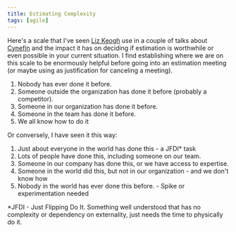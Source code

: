 ```yaml
---
title: Estimating Complexity
tags: [agile]
---
```


Here's a scale that I've seen <a href="https://twitter.com/lunivore">Liz Keogh</a> use in a couple of talks about
<a href="http://cognitive-edge.com/videos/cynefin-framework-introduction/">Cynefin</a> and the impact it has on
deciding if estimation is worthwhile or even possible in your current situation. I find establishing where we are on
this scale to be enormously helpful before going into an estimation meeting (or maybe using as justification for canceling a meeting).

1. Nobody has ever done it before.
1. Someone outside the organization has done it before (probably a competitor).
1. Someone in our organization has done it before.
1. Someone in the team has done it before.
1. We all know how to do it

Or conversely, I have seen it this way:

1. Just about everyone in the world has done this - a JFDI* task
1. Lots of people have done this, including someone on our team.
1. Someone in our company has done this, or we have access to expertise.
1. Someone in the world did this, but not in our organization - and we don't know how
1. Nobody in the world has ever done this before. - Spike or experimentation needed

*JFDI - Just Flipping Do It. Something well understood that has no complexity or dependency on externality, just needs the time to physically do it.
